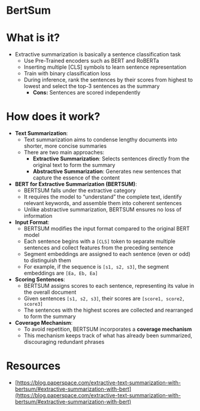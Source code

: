 # BertSum

# What is it?

- Extractive summarization is basically a sentence classification task
    - Use Pre-Trained encoders such as BERT and RoBERTa
    - Inserting multiple [CLS] symbols to learn sentence representation
    - Train with binary classification loss
    - During inference, rank the sentences by their scores from highest to lowest and select the top-3 sentences as the summary
        - **Cons:** Sentences are scored independently

# How does it work?

- **Text Summarization**:
    - Text summarization aims to condense lengthy documents into shorter, more concise summaries
    - There are two main approaches:
        - **Extractive Summarization**: Selects sentences directly from the original text to form the summary
        - **Abstractive Summarization**: Generates new sentences that capture the essence of the content
- **BERT for Extractive Summarization (BERTSUM)**:
    - BERTSUM falls under the extractive category
    - It requires the model to “understand” the complete text, identify relevant keywords, and assemble them into coherent sentences
    - Unlike abstractive summarization, BERTSUM ensures no loss of information
- **Input Format**:
    - BERTSUM modifies the input format compared to the original BERT model
    - Each sentence begins with a `[CLS]` token to separate multiple sentences and collect features from the preceding sentence
    - Segment embeddings are assigned to each sentence (even or odd) to distinguish them
    - For example, if the sequence is `[s1, s2, s3]`, the segment embeddings are `[Ea, Eb, Ea]`
- **Scoring Sentences**:
    - BERTSUM assigns scores to each sentence, representing its value in the overall document
    - Given sentences `[s1, s2, s3]`, their scores are `[score1, score2, score3]`
    - The sentences with the highest scores are collected and rearranged to form the summary
- **Coverage Mechanism**:
    - To avoid repetition, BERTSUM incorporates a **coverage mechanism**
    - This mechanism keeps track of what has already been summarized, discouraging redundant phrases

# Resources

- [https://blog.paperspace.com/extractive-text-summarization-with-bertsum/#extractive-summarization-with-bert](https://blog.paperspace.com/extractive-text-summarization-with-bertsum/#extractive-summarization-with-bert)